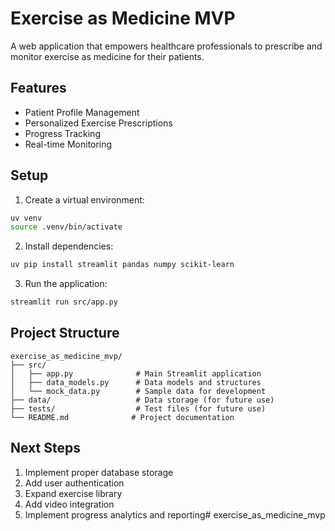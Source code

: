 # Exercise as Medicine MVP

A web application that empowers healthcare professionals to prescribe and monitor exercise as medicine for their patients.

## Features

- Patient Profile Management
- Personalized Exercise Prescriptions
- Progress Tracking
- Real-time Monitoring

## Setup

1. Create a virtual environment:
```bash
uv venv
source .venv/bin/activate
```

2. Install dependencies:
```bash
uv pip install streamlit pandas numpy scikit-learn
```

3. Run the application:
```bash
streamlit run src/app.py
```

## Project Structure

```
exercise_as_medicine_mvp/
├── src/
│   ├── app.py              # Main Streamlit application
│   ├── data_models.py      # Data models and structures
│   └── mock_data.py        # Sample data for development
├── data/                   # Data storage (for future use)
├── tests/                  # Test files (for future use)
└── README.md              # Project documentation
```

## Next Steps

1. Implement proper database storage
2. Add user authentication
3. Expand exercise library
4. Add video integration
5. Implement progress analytics and reporting# exercise_as_medicine_mvp
